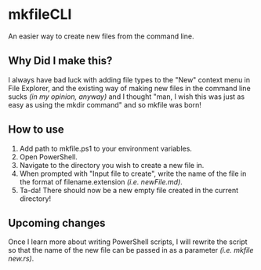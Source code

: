 # mkfileCLI
An easier way to create new files from the command line.

## Why Did I make this?
I always have bad luck with adding file types to the "New" context menu in File Explorer, and the existing way of making new files in the command line sucks *(in my opinion, anyway)* and I thought "man, I wish this was just as easy as using the mkdir command" and so mkfile was born!

## How to use
1. Add path to mkfile.ps1 to your environment variables.
2. Open PowerShell.
3. Navigate to the directory you wish to create a new file in.
4. When prompted with "Input file to create", write the name of the file in the format of filename.extension *(i.e. newFile.md)*.
5. Ta-da! There should now be a new empty file created in the current directory!

## Upcoming changes
Once I learn more about writing PowerShell scripts, I will rewrite the script so that the name of the new file can be passed in as a parameter *(i.e. mkfile new.rs)*.